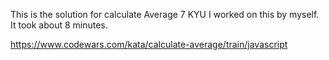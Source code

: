 This is the solution for calculate Average 7 KYU
I worked on this by myself. It took about 8 minutes.

https://www.codewars.com/kata/calculate-average/train/javascript
